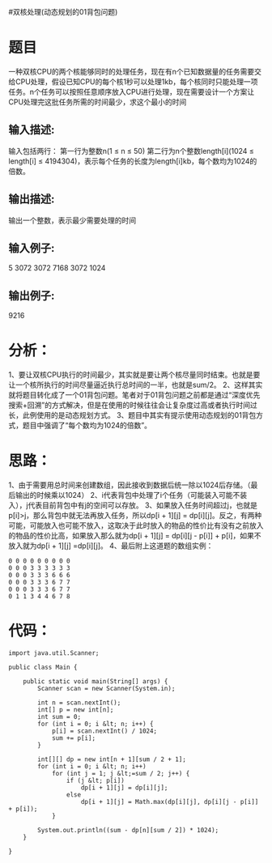 #双核处理(动态规划的01背包问题)
# 题目

>  
 一种双核CPU的两个核能够同时的处理任务，现在有n个已知数据量的任务需要交给CPU处理，假设已知CPU的每个核1秒可以处理1kb，每个核同时只能处理一项任务。n个任务可以按照任意顺序放入CPU进行处理，现在需要设计一个方案让CPU处理完这批任务所需的时间最少，求这个最小的时间 


## 输入描述:

>  
 输入包括两行： 第一行为整数n(1 ≤ n ≤ 50) 第二行为n个整数length[i](1024 ≤ length[i] ≤  4194304)，表示每个任务的长度为length[i]kb，每个数均为1024的倍数。 


## 输出描述:

>  
 输出一个整数，表示最少需要处理的时间 


## 输入例子:

>  
 5 3072 3072 7168 3072 1024 


## 输出例子:

>  
 9216 


# 分析：

1、要让双核CPU执行的时间最少，其实就是要让两个核尽量同时结束。也就是要让一个核所执行的时间尽量逼近执行总时间的一半，也就是sum/2。  2、这样其实就将题目转化成了一个01背包问题。笔者对于01背包问题之前都是通过“深度优先搜索+回溯”的方式解决，但是在使用的时候往往会让复杂度过高或者执行时间过长，此例使用的是动态规划方式。  3、题目中其实有提示使用动态规划的01背包方式，题目中强调了“每个数均为1024的倍数”。

# 思路：

1、由于需要用总时间来创建数组，因此接收到数据后统一除以1024后存储。（最后输出的时候乘以1024）  2、i代表背包中处理了i个任务（可能装入可能不装入），j代表目前背包中有j的空间可以存放。  3、如果放入任务时间超过j，也就是p[i]&gt;j，那么背包中就无法再放入任务，所以dp[i + 1][j] = dp[i][j]。反之，有两种可能，可能放入也可能不放入，这取决于此时放入的物品的性价比有没有之前放入的物品的性价比高，如果放入那么就为dp[i + 1][j] = dp[i][j - p[i]] + p[i]，如果不放入就为dp[i + 1][j] =dp[i][j]。  4、最后附上这道题的数组实例：

```
0 0 0 0 0 0 0 0 0 
0 0 0 3 3 3 3 3 3 
0 0 0 3 3 3 6 6 6 
0 0 0 3 3 3 6 7 7 
0 0 0 3 3 3 6 7 7 
0 1 1 3 4 4 6 7 8  
```

# 代码：

```
import java.util.Scanner;

public class Main {

    public static void main(String[] args) {
        Scanner scan = new Scanner(System.in);

        int n = scan.nextInt();
        int[] p = new int[n];
        int sum = 0;
        for (int i = 0; i &lt; n; i++) {
            p[i] = scan.nextInt() / 1024;
            sum += p[i];
        }

        int[][] dp = new int[n + 1][sum / 2 + 1];
        for (int i = 0; i &lt; n; i++)
            for (int j = 1; j &lt;=sum / 2; j++) {
                if (j &lt; p[i])
                    dp[i + 1][j] = dp[i][j];
                else
                    dp[i + 1][j] = Math.max(dp[i][j], dp[i][j - p[i]] + p[i]);
            }

        System.out.println((sum - dp[n][sum / 2]) * 1024);
    }

}
```